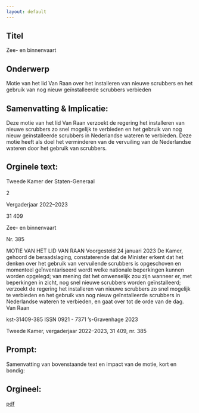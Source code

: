 ```yaml
---
layout: default
---
```

## Titel
Zee- en binnenvaart
## Onderwerp
Motie van het lid Van Raan over het installeren van nieuwe scrubbers en het gebruik van nog nieuw geïnstalleerde scrubbers verbieden 
## Samenvatting & Implicatie:

Deze motie van het lid Van Raan verzoekt de regering het installeren van nieuwe scrubbers zo snel mogelijk te verbieden en het gebruik van nog nieuw geïnstalleerde scrubbers in Nederlandse wateren te verbieden. Deze motie heeft als doel het verminderen van de vervuiling van de Nederlandse wateren door het gebruik van scrubbers.
## Orginele text:


Tweede Kamer der Staten-Generaal

2

Vergaderjaar 2022–2023

31 409

Zee- en binnenvaart

Nr. 385

MOTIE VAN HET LID VAN RAAN
Voorgesteld 24 januari 2023
De Kamer,
gehoord de beraadslaging,
constaterende dat de Minister erkent dat het denken over het gebruik van
vervuilende scrubbers is opgeschoven en momenteel geïnventariseerd
wordt welke nationale beperkingen kunnen worden opgelegd;
van mening dat het onwenselijk zou zijn wanneer er, met beperkingen in
zicht, nog snel nieuwe scrubbers worden geïnstalleerd;
verzoekt de regering het installeren van nieuwe scrubbers zo snel
mogelijk te verbieden en het gebruik van nog nieuw geïnstalleerde
scrubbers in Nederlandse wateren te verbieden,
en gaat over tot de orde van de dag.
Van Raan

kst-31409-385
ISSN 0921 - 7371
’s-Gravenhage 2023

Tweede Kamer, vergaderjaar 2022–2023, 31 409, nr. 385


## Prompt:
Samenvatting van bovenstaande text en impact van de motie, kort en bondig:

## Orgineel:
[pdf](https://gegevensmagazijn.tweedekamer.nl/OData/v4/2.0/Document(b3aa9d57-e166-452d-80b9-332eb94dbc1e)/resource)
